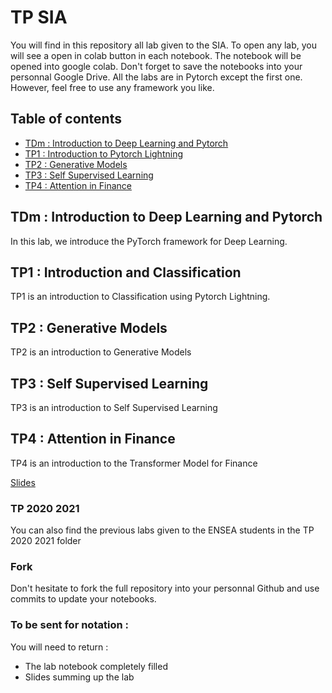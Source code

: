 # TP SIA 

You will find in this repository all lab given to the SIA. To open any lab, you will see a open in colab button in each notebook.
The notebook will be opened into google colab. Don't forget to save the notebooks into your personnal Google Drive.
All the labs are in Pytorch except the first one. However, feel free to use any framework you like. 



## Table of contents
* [TDm : Introduction to Deep Learning and Pytorch ](./TP%202021%202022/TDm)
* [TP1 : Introduction to Pytorch Lightning](./TP%202021%202022/TP1)
* [TP2 : Generative Models](./TP%202021%202022/TP2)
* [TP3 : Self Supervised Learning ](./TP%202021%202022/TP3)
* [TP4 : Attention in Finance](./TP%202021%202022/TP4)

## TDm : Introduction to Deep Learning and Pytorch

In this lab, we introduce the PyTorch framework for Deep Learning.

## TP1 : Introduction and Classification

TP1 is an introduction to Classification using Pytorch Lightning. 

## TP2 : Generative Models

TP2 is an introduction to Generative Models

## TP3 : Self Supervised Learning

TP3 is an introduction to Self Supervised Learning

## TP4 : Attention in Finance

TP4 is an introduction to the Transformer Model for Finance

[Slides](https://enseafr-my.sharepoint.com/:p:/g/personal/tharsan_senthivel_ensea_fr/EXQ2KmmVtQ5CvMRG4cQPLloBMs-tAtxmX-MEukf71xcGJQ?e=WPJf0u)

### TP 2020 2021

You can also find the previous labs given to the ENSEA students in the TP 2020 2021 folder

### Fork

Don't hesitate to fork the full repository into your personnal Github and use commits to update your notebooks.

### To be sent for notation : 

You will need to return :
* The lab notebook completely filled
* Slides summing up the lab

